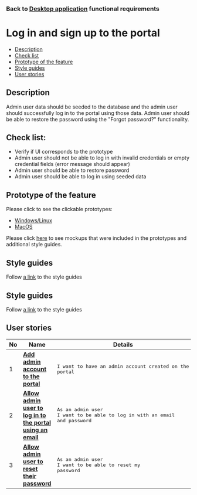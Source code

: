 ### Back to [Desktop application](../../#desktop-application) functional requirements

# Log in and sign up to the portal

- [Description](#description)
- [Check list](#check-list)
- [Prototype of the feature](#prototype-of-the-feature)
- [Style guides](#style-guides)
- [User stories](#user-stories)

## Description

Admin user data should be seeded to the database and the admin user should successfully log in to the portal using those data. Admin user should be able to restore the password using the "Forgot password?" functionality.

## Check list:

  - Verify if UI corresponds to the prototype
  - Admin user should not be able to log in with invalid credentials or empty credential fields (error message should appear)
  - Admin user should be able to restore password
  - Admin user should be able to log in using seeded data

## Prototype of the feature

Please click to see the clickable prototypes:
  - [Windows/Linux](https://www.figma.com/proto/QCIqFV0yxhumAMtf5HWvGo/Log-in_admin?page-id=14%3A968&node-id=14%3A1097&viewport=266%2C48%2C0.14&scaling=min-zoom)
  - [MacOS](https://www.figma.com/proto/QCIqFV0yxhumAMtf5HWvGo/Log-in_admin?page-id=0%3A1&node-id=5%3A890&viewport=266%2C48%2C0.14&scaling=min-zoom)

Please click [here](https://www.figma.com/file/QCIqFV0yxhumAMtf5HWvGo/Log-in_admin?node-id=0%3A1) to see mockups that were included in the prototypes and additional style guides.

## Style guides

Follow [a link](https://www.figma.com/proto/0zkkf5WC77OSpvyD6YXpFE/Style-guides?page-id=0%3A1&node-id=19%3A5368&viewport=266%2C48%2C0.54&scaling=min-zoom&starting-point-node-id=19%3A5368) to the style guides

## Style guides

Follow [a link](https://www.figma.com/proto/0zkkf5WC77OSpvyD6YXpFE/Style-guides?page-id=0%3A1&node-id=19%3A5368&viewport=266%2C48%2C0.54&scaling=min-zoom&starting-point-node-id=19%3A5368) to the style guides

## User stories

No           |      Name     |   Details
------------ | ------------- | -------------
1 |[**Add admin account to the portal**](/sports_hub_portal/desktop_application_features/log_in_and_sign_up/user_stories/admin_account_registration)|<pre>I want to have an admin account created on the portal</pre>
2 |[**Allow admin user to log in to the portal using an email**](/sports_hub_portal/desktop_application_features/log_in_and_sign_up/user_stories/admin_account_log_in)|<pre>As an admin user<br>I want to be able to log in with an email and password</pre>
3 |[**Allow admin user to reset their password**](/sports_hub_portal/desktop_application_features/log_in_and_sign_up/user_stories/forgot_password)|<pre>As an admin user<br>I want to be able to reset my password</pre>
